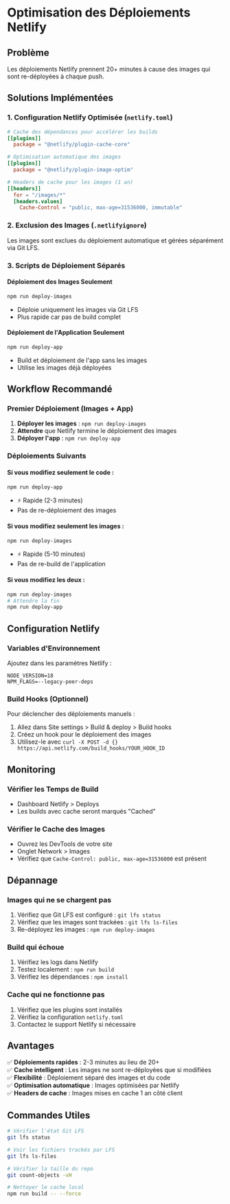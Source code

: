 # Optimisation des Déploiements Netlify

## Problème
Les déploiements Netlify prennent 20+ minutes à cause des images qui sont re-déployées à chaque push.

## Solutions Implémentées

### 1. Configuration Netlify Optimisée (`netlify.toml`)

```toml
# Cache des dépendances pour accélérer les builds
[[plugins]]
  package = "@netlify/plugin-cache-core"

# Optimisation automatique des images
[[plugins]]
  package = "@netlify/plugin-image-optim"

# Headers de cache pour les images (1 an)
[[headers]]
  for = "/images/*"
  [headers.values]
    Cache-Control = "public, max-age=31536000, immutable"
```

### 2. Exclusion des Images (`.netlifyignore`)

Les images sont exclues du déploiement automatique et gérées séparément via Git LFS.

### 3. Scripts de Déploiement Séparés

#### Déploiement des Images Seulement
```bash
npm run deploy-images
```
- Déploie uniquement les images via Git LFS
- Plus rapide car pas de build complet

#### Déploiement de l'Application Seulement
```bash
npm run deploy-app
```
- Build et déploiement de l'app sans les images
- Utilise les images déjà déployées

## Workflow Recommandé

### Premier Déploiement (Images + App)
1. **Déployer les images** : `npm run deploy-images`
2. **Attendre** que Netlify termine le déploiement des images
3. **Déployer l'app** : `npm run deploy-app`

### Déploiements Suivants

#### Si vous modifiez seulement le code :
```bash
npm run deploy-app
```
- ⚡ Rapide (2-3 minutes)
- Pas de re-déploiement des images

#### Si vous modifiez seulement les images :
```bash
npm run deploy-images
```
- ⚡ Rapide (5-10 minutes)
- Pas de re-build de l'application

#### Si vous modifiez les deux :
```bash
npm run deploy-images
# Attendre la fin
npm run deploy-app
```

## Configuration Netlify

### Variables d'Environnement
Ajoutez dans les paramètres Netlify :
```
NODE_VERSION=18
NPM_FLAGS=--legacy-peer-deps
```

### Build Hooks (Optionnel)
Pour déclencher des déploiements manuels :
1. Allez dans Site settings > Build & deploy > Build hooks
2. Créez un hook pour le déploiement des images
3. Utilisez-le avec `curl -X POST -d {} https://api.netlify.com/build_hooks/YOUR_HOOK_ID`

## Monitoring

### Vérifier les Temps de Build
- Dashboard Netlify > Deploys
- Les builds avec cache seront marqués "Cached"

### Vérifier le Cache des Images
- Ouvrez les DevTools de votre site
- Onglet Network > Images
- Vérifiez que `Cache-Control: public, max-age=31536000` est présent

## Dépannage

### Images qui ne se chargent pas
1. Vérifiez que Git LFS est configuré : `git lfs status`
2. Vérifiez que les images sont trackées : `git lfs ls-files`
3. Re-déployez les images : `npm run deploy-images`

### Build qui échoue
1. Vérifiez les logs dans Netlify
2. Testez localement : `npm run build`
3. Vérifiez les dépendances : `npm install`

### Cache qui ne fonctionne pas
1. Vérifiez que les plugins sont installés
2. Vérifiez la configuration `netlify.toml`
3. Contactez le support Netlify si nécessaire

## Avantages

✅ **Déploiements rapides** : 2-3 minutes au lieu de 20+  
✅ **Cache intelligent** : Les images ne sont re-déployées que si modifiées  
✅ **Flexibilité** : Déploiement séparé des images et du code  
✅ **Optimisation automatique** : Images optimisées par Netlify  
✅ **Headers de cache** : Images mises en cache 1 an côté client  

## Commandes Utiles

```bash
# Vérifier l'état Git LFS
git lfs status

# Voir les fichiers trackés par LFS
git lfs ls-files

# Vérifier la taille du repo
git count-objects -vH

# Nettoyer le cache local
npm run build -- --force
``` 